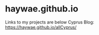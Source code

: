# haywae.github.io
Links to my projects are below     Cyprus Blog: https://haywae.github.io/allCyprus/

